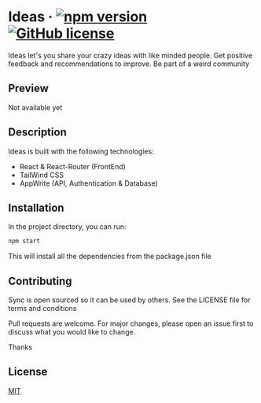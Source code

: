 # Ideas &middot; [![npm version](https://img.shields.io/badge/npm-v6.14.13-blue)](https://www.npmjs.com/package/react) [![GitHub license](https://img.shields.io/badge/license-MIT-blue.svg)](https://github.com/facebook/react/blob/main/LICENSE)

Ideas let's you share your crazy ideas with like minded people. Get positive feedback and recommendations to improve. Be part of a weird community

## Preview

Not available yet

## Description

Ideas is built with the following technologies:

- React & React-Router (FrontEnd)
- TailWind CSS
- AppWrite (API, Authentication & Database)

## Installation

In the project directory, you can run:

```bash
npm start
```

This will install all the dependencies from the package.json file

## Contributing

Sync is open sourced so it can be used by others. See the LICENSE file for terms and conditions

Pull requests are welcome. For major changes, please open an issue first to discuss what you would like to change.

Thanks

## License

[MIT](https://choosealicense.com/licenses/mit/)
